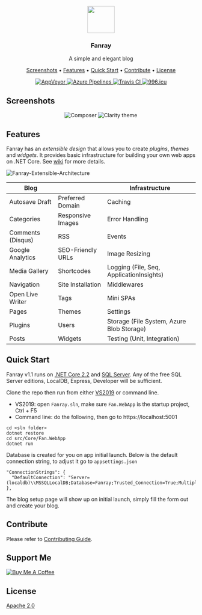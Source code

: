 <p align="center">
  <a href="https://www.fanray.com/">
    <img src="https://user-images.githubusercontent.com/633119/45599313-0d112980-b99e-11e8-9997-d2fcff65347f.png" alt="" width=72 height=72>
  </a>
  <h3 align="center">Fanray</h3>
  <p align="center">
    A simple and elegant blog
  </p>
  <p align="center">
	<a href="#screenshots">Screenshots</a> •
	<a href="#features">Features</a> •
	<a href="#quick-start">Quick Start</a> •
	<a href="#contribute">Contribute</a> •
	<a href="#license">License</a>
  </p>
  <p align="center">
	<a href="https://ci.appveyor.com/project/FanrayMedia/fanray">
	  <img src="https://ci.appveyor.com/api/projects/status/github/fanraymedia/fanray?svg=true" alt="AppVeyor">
	</a>
	<a href="https://fanray.visualstudio.com/Fanray/_build?definitionId=2">
	  <img src="https://fanray.visualstudio.com/Fanray/_apis/build/status/Fanray-CI?branchName=v1.1.0-preview3" alt="Azure Pipelines">
	</a>
	<a href="https://travis-ci.org/FanrayMedia/Fanray">
	  <img src="https://travis-ci.org/FanrayMedia/Fanray.svg?branch=v1.1.0-preview3" alt="Travis CI">
	</a>
    <a href="https://github.com/996icu/996.ICU"><img src="https://img.shields.io/badge/link-996.icu-red.svg" alt="996.icu" /></a>
  </p>
</p>

## Screenshots

<p align="center">
  <img src="https://user-images.githubusercontent.com/633119/54874702-c87fa400-4dad-11e9-86e5-54de38b3319e.png" title="Composer" />
  <img src="https://user-images.githubusercontent.com/633119/54874701-c87fa400-4dad-11e9-8147-1f54ccd0dab4.png" title="Clarity theme" />
</p>

## Features

Fanray has an _extensible design_ that allows you to create _plugins_, _themes_ and _widgets_. It provides basic infrastructure for building your own web apps on .NET Core. See [wiki](https://github.com/FanrayMedia/Fanray/wiki) for more details.

![Fanray-Extensible-Architecture](https://user-images.githubusercontent.com/633119/57195103-89dc1e00-6f03-11e9-96b8-678b90cc6004.png)

| Blog | | Infrastructure |
| --- | --- |  --- | 
| Autosave Draft    | Preferred Domain	| Caching                                   
| Categories		| Responsive Images	| Error Handling
| Comments (Disqus) | RSS				| Events									
| Google Analytics  | SEO-Friendly URLs	| Image Resizing                            
| Media Gallery     | Shortcodes		| Logging (File, Seq, ApplicationInsights)  
| Navigation		| Site Installation	| Middlewares                           
| Open Live Writer  | Tags				| Mini SPAs 
| Pages				| Themes			| Settings                                  
| Plugins			| Users				| Storage (File System, Azure Blob Storage) 
| Posts				| Widgets			| Testing (Unit, Integration)              								
 
## Quick Start

Fanray v1.1 runs on [.NET Core 2.2](https://www.microsoft.com/net/download) and [SQL Server](https://www.microsoft.com/en-us/sql-server/sql-server-downloads). Any of the free SQL Server editions, LocalDB, Express, Developer will be sufficient.

Clone the repo then run from either [VS2019](https://www.visualstudio.com/vs/community/) or command line.

- VS2019: open `Fanray.sln`, make sure `Fan.WebApp` is the startup project, Ctrl + F5
- Command line: do the following, then go to https://localhost:5001
 ```
cd <sln folder>
dotnet restore
cd src/Core/Fan.WebApp
dotnet run
```

Database is created for you on app initial launch. Below is the default connection string, to adjust it go to `appsettings.json`

```
"ConnectionStrings": {
  "DefaultConnection": "Server=(localdb)\\MSSQLLocalDB;Database=Fanray;Trusted_Connection=True;MultipleActiveResultSets=true"
},
```

The blog setup page will show up on initial launch, simply fill the form out and create your blog.

## Contribute

Please refer to [Contributing Guide](CONTRIBUTING.md).

## Support Me

<a href="https://www.buymeacoffee.com/Fanray" target="_blank"><img src="https://www.buymeacoffee.com/assets/img/custom_images/orange_img.png" alt="Buy Me A Coffee" style="height: auto !important;width: auto !important;" ></a>

## License

[Apache 2.0](LICENSE)
